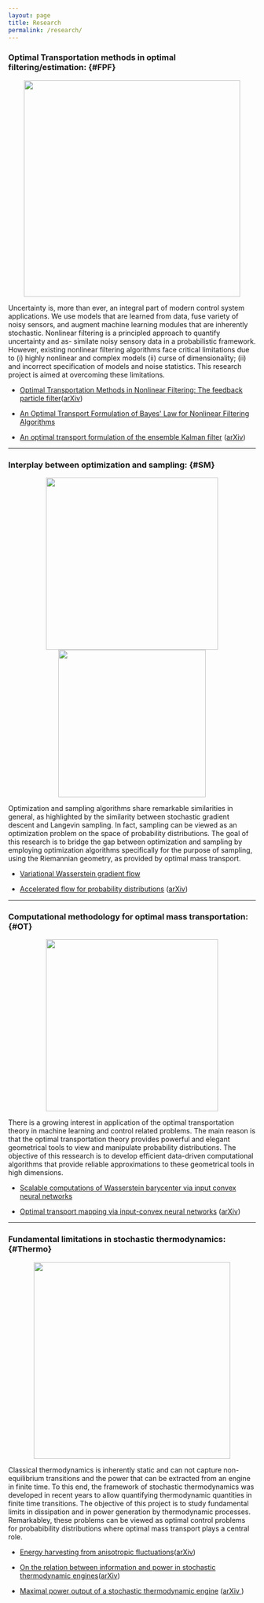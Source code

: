 ```yaml
---
layout: page
title: Research
permalink: /research/
---
```


### Optimal Transportation methods in optimal filtering/estimation:       {#FPF}
<p align="center">
<img src="../images/FPF-artwork-with-Poisson.png" width="440"/>
</p>

Uncertainty is, more than ever, an integral part of modern control system applications. We use models that are learned from data, fuse variety of noisy sensors, and augment machine learning modules that are inherently stochastic. Nonlinear filtering is a principled approach to quantify uncertainty and as- similate noisy sensory data in a probabilistic framework. However, existing nonlinear filtering algorithms face critical limitations due to (i) highly nonlinear and complex models (ii) curse of dimensionality; (ii) and incorrect specification of models and noise statistics. This research project is aimed at overcoming these limitations.

- [Optimal Transportation Methods in Nonlinear Filtering: The feedback particle filter](https://ieeexplore.ieee.org/document/9491060)([arXiv](https://arxiv.org/abs/2102.10712))     

- [An Optimal Transport Formulation of Bayes' Law for Nonlinear Filtering Algorithms](https://arxiv.org/abs/2203.11869)

- [An optimal transport formulation of the ensemble Kalman filter](https://doi.org/10.1109/TAC.2020.3015410) ([arXiv](https://arxiv.org/abs/1910.02338))        





----------
### Interplay between optimization and sampling:   {#SM}
<p align="center">
<img src="../images/sampling-optimization.png" width="350"/>
<img src="../files/mnist-traj.png" width="300"/>
</p>

Optimization and sampling algorithms share remarkable similarities in general, as highlighted by the similarity between stochastic gradient descent and Langevin sampling. In fact, sampling can be viewed as an optimization problem on the space of probability distributions. The goal of this research is to bridge the gap between optimization and sampling by employing optimization algorithms specifically for the purpose of sampling, using the Riemannian geometry, as provided by optimal mass transport. 

- [Variational Wasserstein gradient flow](https://arxiv.org/abs/2112.02424)  
    
- [Accelerated flow for probability distributions](http://proceedings.mlr.press/v97/taghvaei19a.html) ([arXiv](https://arxiv.org/abs/1901.03317))        



----------
### Computational methodology for optimal mass transportation:      {#OT}
<p align="center">
<img src="../images/OT-drawing.png" width="350"/>
</p>

There is a growing interest in application of the optimal transportation theory in machine learning and control related problems. The main reason is that the optimal transportation theory provides powerful and elegant geometrical tools to view and manipulate probability distributions. The objective of this  ressearch is to develop efficient data-driven computational algorithms that provide reliable approximations to these geometrical tools in high dimensions.


- [Scalable computations of Wasserstein barycenter via input convex neural networks](https://arxiv.org/abs/2007.04462)  


- [Optimal transport mapping via input-convex neural networks](http://proceedings.mlr.press/v119/makkuva20a.html) ([arXiv](https://arxiv.org/abs/1908.10962))              


----------
### Fundamental limitations in stochastic thermodynamics:  {#Thermo}
<p align="center">
<img src="../files/engine.jpg" width="400"/>
</p>

Classical thermodynamics is inherently static and can not capture non-equilibrium transitions and the power that can be extracted from an engine in finite time.
To this end, the framework of stochastic thermodynamics was developed in recent years to allow quantifying thermodynamic quantities in finite time transitions. The objective of this project is to study fundamental limits in dissipation and in power generation by thermodynamic processes. Remarkabley, these problems can be viewed as optimal control problems for probabibility distributions where optimal mass transport plays a central role.

- [Energy harvesting from anisotropic fluctuations](https://journals.aps.org/pre/abstract/10.1103/PhysRevE.104.044101)([arXiv](https://arxiv.org/abs/2108.00334))        
   
- [On the relation between information and power in stochastic thermodynamic engines](https://ieeexplore.ieee.org/document/9426929)([arXiv](https://arxiv.org/abs/2103.03986)) 

- [Maximal power output of a stochastic thermodynamic engine](https://doi.org/10.1016/j.automatica.2020.109366) ([arXiv ](https://arxiv.org/abs/2001.00979))   

